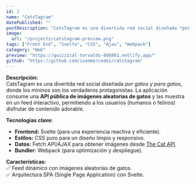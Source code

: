```yaml
---
id: 2
name: "CatsTagram"
datePublished: ""
postDescription: "CatsTagram es una divertida red social diseñada *por gatos y para gatos*, donde los mininos son los verdaderos protagonistas."
image:
  url: "/projects/catstagram-preview.png"
tags: ["Front End", "Svelte", "CSS", "Ajax", "Webpack"]
category: "Web"
preview: "https://quizzical-torvalds-866861.netlify.app/"
github: "https://github.com/ivanmercedes/catstagram"
---
```


**Descripción:**  
CatsTagram es una divertida red social diseñada _por gatos y para gatos_, donde los mininos son los verdaderos protagonistas. La aplicación consume una **API pública de imágenes aleatorias de gatos** y las muestra en un feed interactivo, permitiendo a los usuarios (humanos o felinos) disfrutar de contenido adorable.

**Tecnologías clave:**

- **Frontend:** Svelte (para una experiencia reactiva y eficiente).
- **Estilos:** CSS puro para un diseño limpio y responsivo.
- **Datos:** Fetch API/AJAX para obtener imágenes desde [The Cat API](https://thecatapi.com/).
- **Bundler:** Webpack (para optimización y despliegue).

**Características:**  
✅ Feed dinámico con imágenes aleatorias de gatos.  
✅ Arquitectura SPA (Single Page Application) con Svelte.
